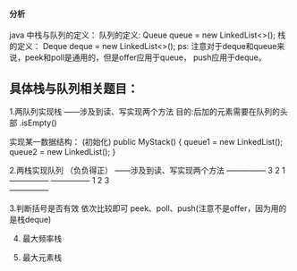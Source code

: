 #### 分析
java 中栈与队列的定义：
队列的定义: Queue<Integer> queue = new LinkedList<>();
栈的定义：  Deque<Integer> deque = new LinkedList<>();
ps: 注意对于deque和queue来说，peek和poll是通用的，但是offer应用于queue， push应用于deque。
 
## 具体栈与队列相关题目：
1.两队列实现栈  ——涉及到读、写实现两个方法
目的:后加的元素需要在队列的头部
.isEmpty()

实现某一数据结构：
(初始化)
public MyStack() {
    queue1 = new LinkedList<Integer>();
    queue2 = new LinkedList<Integer>();
}


2.两栈实现队列 （负负得正） ——涉及到读、写实现两个方法
—————
3 2 1   
—————
—————
1 2 3   
—————

3.判断括号是否有效
依次比较即可  peek、poll、push(注意不是offer，因为用的是栈deque)


4. 最大频率栈

5. 最大元素栈

